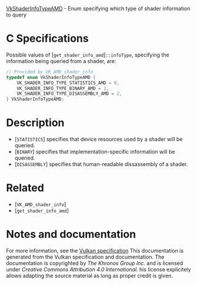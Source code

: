 [VkShaderInfoTypeAMD](https://www.khronos.org/registry/vulkan/specs/1.3-extensions/man/html/VkShaderInfoTypeAMD.html) - Enum specifying which type of shader information to query

# C Specifications
Possible values of [`get_shader_info_amd`]`::infoType`, specifying the
information being queried from a shader, are:
```c
// Provided by VK_AMD_shader_info
typedef enum VkShaderInfoTypeAMD {
    VK_SHADER_INFO_TYPE_STATISTICS_AMD = 0,
    VK_SHADER_INFO_TYPE_BINARY_AMD = 1,
    VK_SHADER_INFO_TYPE_DISASSEMBLY_AMD = 2,
} VkShaderInfoTypeAMD;
```

# Description
- [`STATISTICS`] specifies that device resources used by a shader will be queried.
- [`BINARY`] specifies that implementation-specific information will be queried.
- [`DISASSEMBLY`] specifies that human-readable dissassembly of a shader.

# Related
- [`VK_AMD_shader_info`]
- [`get_shader_info_amd`]

# Notes and documentation
For more information, see the [Vulkan specification](https://www.khronos.org/registry/vulkan/specs/1.3-extensions/html/vkspec.html)
This documentation is generated from the Vulkan specification and documentation.
The documentation is copyrighted by *The Khronos Group Inc.* and is licensed under *Creative Commons Attribution 4.0 International*.
his license explicitely allows adapting the source material as long as proper credit is given.
        